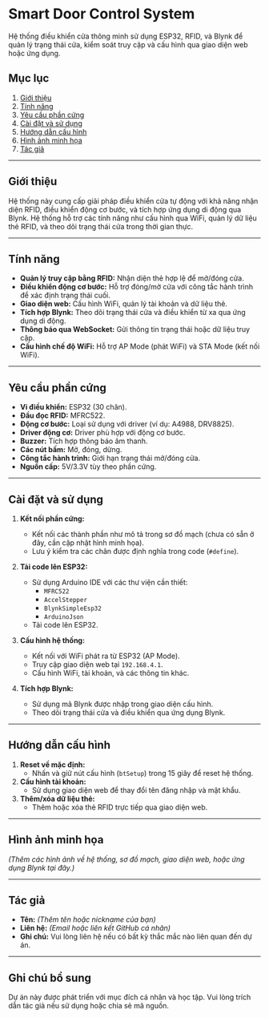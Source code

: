 # Smart Door Control System

Hệ thống điều khiển cửa thông minh sử dụng ESP32, RFID, và Blynk để quản lý trạng thái cửa, kiểm soát truy cập và cấu hình qua giao diện web hoặc ứng dụng.

## Mục lục
1. [Giới thiệu](#giới-thiệu)
2. [Tính năng](#tính-năng)
3. [Yêu cầu phần cứng](#yêu-cầu-phần-cứng)
4. [Cài đặt và sử dụng](#cài-đặt-và-sử-dụng)
5. [Hướng dẫn cấu hình](#hướng-dẫn-cấu-hình)
6. [Hình ảnh minh họa](#hình-ảnh-minh-họa)
7. [Tác giả](#tác-giả)

---

## Giới thiệu

Hệ thống này cung cấp giải pháp điều khiển cửa tự động với khả năng nhận diện RFID, điều khiển động cơ bước, và tích hợp ứng dụng di động qua Blynk. Hệ thống hỗ trợ các tính năng như cấu hình qua WiFi, quản lý dữ liệu thẻ RFID, và theo dõi trạng thái cửa trong thời gian thực.

---

## Tính năng

- **Quản lý truy cập bằng RFID:** Nhận diện thẻ hợp lệ để mở/đóng cửa.
- **Điều khiển động cơ bước:** Hỗ trợ đóng/mở cửa với công tắc hành trình để xác định trạng thái cuối.
- **Giao diện web:** Cấu hình WiFi, quản lý tài khoản và dữ liệu thẻ.
- **Tích hợp Blynk:** Theo dõi trạng thái cửa và điều khiển từ xa qua ứng dụng di động.
- **Thông báo qua WebSocket:** Gửi thông tin trạng thái hoặc dữ liệu truy cập.
- **Cấu hình chế độ WiFi:** Hỗ trợ AP Mode (phát WiFi) và STA Mode (kết nối WiFi).

---

## Yêu cầu phần cứng

- **Vi điều khiển:** ESP32 (30 chân).
- **Đầu đọc RFID:** MFRC522.
- **Động cơ bước:** Loại sử dụng với driver (ví dụ: A4988, DRV8825).
- **Driver động cơ:** Driver phù hợp với động cơ bước.
- **Buzzer:** Tích hợp thông báo âm thanh.
- **Các nút bấm:** Mở, đóng, dừng.
- **Công tắc hành trình:** Giới hạn trạng thái mở/đóng cửa.
- **Nguồn cấp:** 5V/3.3V tùy theo phần cứng.

---

## Cài đặt và sử dụng

1. **Kết nối phần cứng:** 
   - Kết nối các thành phần như mô tả trong sơ đồ mạch (chưa có sẵn ở đây, cần cập nhật hình minh họa).
   - Lưu ý kiểm tra các chân được định nghĩa trong code (`#define`).

2. **Tải code lên ESP32:**
   - Sử dụng Arduino IDE với các thư viện cần thiết:
     - `MFRC522`
     - `AccelStepper`
     - `BlynkSimpleEsp32`
     - `ArduinoJson`
   - Tải code lên ESP32.

3. **Cấu hình hệ thống:**
   - Kết nối với WiFi phát ra từ ESP32 (AP Mode).
   - Truy cập giao diện web tại `192.168.4.1`.
   - Cấu hình WiFi, tài khoản, và các thông tin khác.

4. **Tích hợp Blynk:**
   - Sử dụng mã Blynk được nhập trong giao diện cấu hình.
   - Theo dõi trạng thái cửa và điều khiển qua ứng dụng Blynk.

---

## Hướng dẫn cấu hình

1. **Reset về mặc định:**
   - Nhấn và giữ nút cấu hình (`btSetup`) trong 15 giây để reset hệ thống.
2. **Cấu hình tài khoản:**
   - Sử dụng giao diện web để thay đổi tên đăng nhập và mật khẩu.
3. **Thêm/xóa dữ liệu thẻ:**
   - Thêm hoặc xóa thẻ RFID trực tiếp qua giao diện web.

---

## Hình ảnh minh họa

*(Thêm các hình ảnh về hệ thống, sơ đồ mạch, giao diện web, hoặc ứng dụng Blynk tại đây.)*

---

## Tác giả

- **Tên:** *(Thêm tên hoặc nickname của bạn)*
- **Liên hệ:** *(Email hoặc liên kết GitHub cá nhân)*
- **Ghi chú:** Vui lòng liên hệ nếu có bất kỳ thắc mắc nào liên quan đến dự án.

---

## Ghi chú bổ sung

Dự án này được phát triển với mục đích cá nhân và học tập. Vui lòng trích dẫn tác giả nếu sử dụng hoặc chia sẻ mã nguồn.
